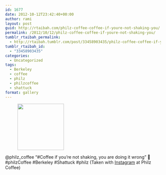 ```yaml
---
id: 1677
date: 2012-10-12T23:42:40+00:00
author: rami
layout: post
guid: http://rtaibah.com/philz-coffee-coffee-if-youre-not-shaking-you/
permalink: /2012/10/12/philz-coffee-coffee-if-youre-not-shaking-you/
tumblr_rtaibah_permalink:
  - http://rtaibah.tumblr.com/post/33458903435/philz-coffee-coffee-if-youre-not-shaking-you
tumblr_rtaibah_id:
  - "33458903435"
categories:
  - Uncategorized
tags:
  - Berkeley
  - coffee
  - philz
  - philzcoffee
  - shattuck
format: gallery
---
```

<div id='gallery-119' class='gallery galleryid-1677 gallery-columns-3 gallery-size-thumbnail'>
  <figure class='gallery-item'> 
  
  <div class='gallery-icon landscape'>
    <a href='http://139.59.20.41/2012/10/12/philz-coffee-coffee-if-youre-not-shaking-you/attachment/1678/'><img width="150" height="150" src="http://139.59.20.41/wp-content/uploads/2012/10/tumblr_mbt0j4hUgI1qb4qlko1_1280-150x150.jpg" class="attachment-thumbnail size-thumbnail" alt="" srcset="http://139.59.20.41/wp-content/uploads/2012/10/tumblr_mbt0j4hUgI1qb4qlko1_1280-150x150.jpg 150w, http://139.59.20.41/wp-content/uploads/2012/10/tumblr_mbt0j4hUgI1qb4qlko1_1280-300x300.jpg 300w, http://139.59.20.41/wp-content/uploads/2012/10/tumblr_mbt0j4hUgI1qb4qlko1_1280-100x100.jpg 100w, http://139.59.20.41/wp-content/uploads/2012/10/tumblr_mbt0j4hUgI1qb4qlko1_1280.jpg 612w" sizes="100vw" /></a>
  </div></figure>
</div>

@philz_coffee &#8220;#Coffee if you&#8217;re not shaking, you are doing it wrong&#8221; 🙂 #philzCoffee #Berkeley #Shattuck #philz (Taken with [Instagram](http://instagram.com) at Philz Coffee)